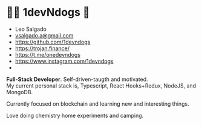 # 👨‍💻 1devNdogs 🐶 

- Leo Salgado
- vsalgado.a@gmail.com
- https://github.com/1devndogs
- https://trojan.finance/
- https://t.me/onedevndogs
- https://www.instagram.com/1devndogs
-
**Full-Stack Developer**. 
Self-driven-taugth and motivated.  
My current personal stack is, Typescript, React Hooks+Redux, NodeJS, and MongoDB.

Currently focused on blockchain and learning new and interesting things.

Love doing chemistry home experiments and camping.

